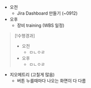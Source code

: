- 오전
	- Jira Dashboard 만들기 (~0912)
- 오후
	- 장비 training (WBS 일정)

>[!수행경과]
>- 오전
>	- ㅁㄴㅇㄹ
>- 오후
>	- ㅁㄴㅇㄹ

- 지오메트리 (고칠게 많음)
	- 버튼 누를때마다 나오는 화면이 다 다름